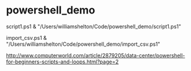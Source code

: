 # powershell_demo

script1.ps1
& "/Users/williamshelton/Code/powershell_demo/script1.ps1"  

import_csv.ps1
 & "/Users/williamshelton/Code/powershell_demo/import_csv.ps1" 

 

 http://www.computerworld.com/article/2879205/data-center/powershell-for-beginners-scripts-and-loops.html?page=2